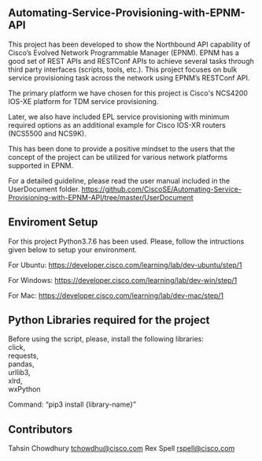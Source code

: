 ## Automating-Service-Provisioning-with-EPNM-API

This project has been developed to show the Northbound API capability of Cisco’s Evolved Network Programmable Manager (EPNM). EPNM has a good set of REST APIs and RESTConf APIs to achieve several tasks through third party interfaces (scripts, tools, etc.). This project focuses on bulk service provisioning task across the network using EPNM’s RESTConf API. 

The primary platform we have chosen for this project is Cisco's NCS4200 IOS-XE platform for TDM service provisioning. 

Later, we also have included EPL service provisioning with minimum required options as an additional example for Cisco IOS-XR routers (NCS5500 and NCS9K).

This has been done to provide a positive mindset to the users that the concept of the project can be utilized for various network platforms supported in EPNM.

For a detailed guideline, please read the user manual included in the UserDocument folder.
https://github.com/CiscoSE/Automating-Service-Provisioning-with-EPNM-API/tree/master/UserDocument

## Enviroment Setup

For this project Python3.7.6 has been used. Please, follow the intructions given below to setup your environment.

For Ubuntu: https://developer.cisco.com/learning/lab/dev-ubuntu/step/1

For Windows: https://developer.cisco.com/learning/lab/dev-win/step/1

For Mac: https://developer.cisco.com/learning/lab/dev-mac/step/1

## Python Libraries required for the project
Before using the script, please, install the following libraries:</br>
  click,</br>
  requests,</br>
  pandas,</br>
  urllib3,</br>
  xlrd,</br>
  wxPython</br>

Command: “pip3 install {library-name}”

## Contributors
Tahsin Chowdhury <tchowdhu@cisco.com>
Rex Spell <rspell@cisco.com>
